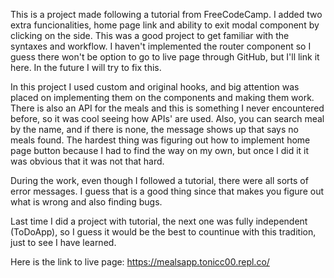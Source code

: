 This is a project made following a tutorial from FreeCodeCamp. I added two extra funcionalities, 
home page link and ability to exit modal component by clicking on the side. This was a good project to get familiar
with the syntaxes and workflow. I haven't implemented the router component so I guess there won't be
option to go to live page through GitHub, but I'll link it here. In the future I will try to
fix this.

In this project I used custom and original hooks, and big attention was placed on implementing
them on the components and making them work. There is also an API for the meals and this is 
something I never encountered before, so it was cool seeing how APIs' are used.
Also, you can search meal by the name, and if there is none, the message shows up
that says no meals found.
The hardest thing was figuring out how to implement home page button because I had to find the way on my own,
but once I did it it was obvious that it was not that hard.

During the work, even though I followed a tutorial, there were all sorts of error messages.
I guess that is a good thing since that makes you figure out what is wrong and also finding bugs.

Last time I did a project with tutorial, the next one was fully independent (ToDoApp), so I guess it would
be the best to countinue with this tradition, just to see I have learned.

Here is the link to live page: https://mealsapp.tonicc00.repl.co/
